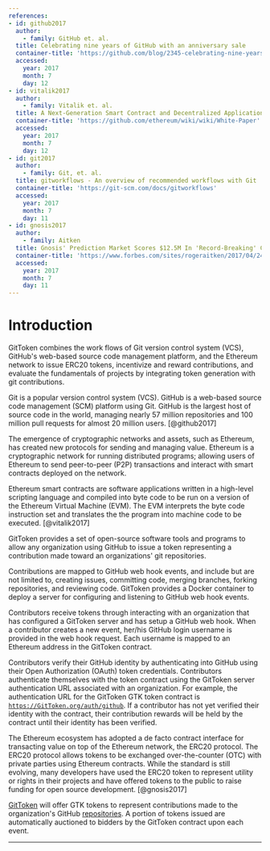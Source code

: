 ```yaml
---
references:
- id: github2017
  author:
    - family: GitHub et. al.
  title: Celebrating nine years of GitHub with an anniversary sale
  container-title: 'https://github.com/blog/2345-celebrating-nine-years-of-github-with-an-anniversary-sale'
  accessed:
    year: 2017
    month: 7
    day: 12
- id: vitalik2017
  author:
    - family: Vitalik et. al.
  title: A Next-Generation Smart Contract and Decentralized Application Platform
  container-title: 'https://github.com/ethereum/wiki/wiki/White-Paper'
  accessed:
    year: 2017
    month: 7
    day: 12
- id: git2017
  author:
    - family: Git, et. al.
  title: gitworkflows - An overview of recommended workflows with Git
  container-title: 'https://git-scm.com/docs/gitworkflows'
  accessed:
    year: 2017
    month: 7
    day: 11
- id: gnosis2017
  author:
    - family: Aitken
  title: Gnosis' Prediction Market Scores $12.5M In 'Record-Breaking' Crypto Auction
  container-title: 'https://www.forbes.com/sites/rogeraitken/2017/04/24/gnosis-prediction-market-scores-12-5m-in-record-breaking-crypto-auction/#3afec93ce87d'
  accessed:
    year: 2017
    month: 7
    day: 11
---
```

# Introduction

GitToken combines the work flows of Git version control system (VCS), GitHub's web-based source code management platform, and the Ethereum network to issue ERC20 tokens, incentivize and reward contributions, and evaluate the fundamentals of projects by integrating token generation with git contributions.

Git is a popular version control system (VCS). GitHub is a web-based source code management (SCM) platform using Git. GitHub is the largest host of source code in the world, managing nearly 57 million repositories and 100 million pull requests for almost 20 million users. [@github2017]

The emergence of cryptographic networks and assets, such as Ethereum, has created new protocols for sending and managing value. Ethereum is a cryptographic network for running distributed programs; allowing users of Ethereum to send peer-to-peer (P2P) transactions and interact with smart contracts deployed on the network.

Ethereum smart contracts are software applications written in a high-level scripting language and compiled into byte code to be run on a version of the Ethereum Virtual Machine (EVM). The EVM interprets the byte code instruction set and translates the the program into machine code to be executed. [@vitalik2017]

GitToken provides a set of open-source software tools and programs to allow any organization using GitHub to issue a token representing a contribution made toward an organizations' git repositories.

Contributions are mapped to GitHub web hook events, and include but are not limited to, creating issues, committing code, merging branches, forking repositories, and reviewing code. GitToken provides a Docker container to deploy a server for configuring and listening to GitHub web hook events.

Contributors receive tokens through interacting with an organization that has configured a GitToken server and has setup a GitHub web hook. When a contributor creates a new event, her/his GitHub login username is provided in the web hook request. Each username is mapped to an Ethereum address in the GitToken contract.

Contributors verify their GitHub identity by authenticating into GitHub using their Open Authorization (OAuth) token credentials. Contributors authenticate themselves with the token contract using the GitToken server authentication URL associated with an organization. For example, the authentication URL for the GitToken GTK token contract is [`https://GitToken.org/auth/github`](https://GitToken.org/auth/github). If a contributor has not yet verified their identity with the contract, their contribution rewards will be held by the contract until their identity has been verified.

The Ethereum ecosystem has adopted a de facto contract interface for transacting value on top of the Ethereum network, the ERC20 protocol.  The ERC20 protocol allows tokens to be exchanged over-the-counter (OTC) with private parties using Ethereum contracts. While the standard is still evolving, many developers have used the ERC20 token to represent utility or rights in their projects and have offered tokens to the public to raise funding for open source development. [@gnosis2017]

[GitToken](https://gittoken.org) will offer GTK tokens to represent contributions made to the organization's GitHub [repositories](https://github.com/git-token). A portion of tokens issued are automatically auctioned to bidders by the GitToken contract upon each event.

---
